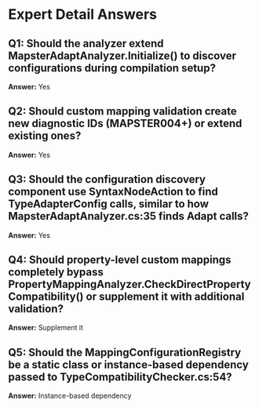 # Expert Detail Answers

## Q1: Should the analyzer extend MapsterAdaptAnalyzer.Initialize() to discover configurations during compilation setup?
**Answer:** Yes

## Q2: Should custom mapping validation create new diagnostic IDs (MAPSTER004+) or extend existing ones?
**Answer:** Yes

## Q3: Should the configuration discovery component use SyntaxNodeAction to find TypeAdapterConfig calls, similar to how MapsterAdaptAnalyzer.cs:35 finds Adapt calls?
**Answer:** Yes

## Q4: Should property-level custom mappings completely bypass PropertyMappingAnalyzer.CheckDirectPropertyCompatibility() or supplement it with additional validation?
**Answer:** Supplement it

## Q5: Should the MappingConfigurationRegistry be a static class or instance-based dependency passed to TypeCompatibilityChecker.cs:54?
**Answer:** Instance-based dependency